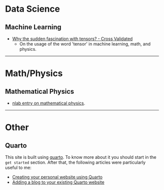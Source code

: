 # Data Science

## Machine Learning

- [Why the sudden fascination with tensors? - Cross Validated](https://stats.stackexchange.com/questions/198061/why-the-sudden-fascination-with-tensors)
    - On the usage of the word 'tensor' in machine learning, math, and physics.

___
# Math/Physics

## Mathematical Physics

- [nlab entry on mathematical physics](https://ncatlab.org/nlab/show/mathematical+physics).

___
# Other

## Quarto

This site is built using [quarto](https://quarto.org/). To know more about it you should start in the `get started` section. After that, the following articles were particularly useful to me:

- [Creating your personal website using Quarto](https://ucsb-meds.github.io/creating-quarto-websites/#where-you-should-start-changing-stuff)
- [Adding a blog to your existing Quarto website](https://samanthacsik.github.io/posts/2022-10-24-quarto-blogs/)